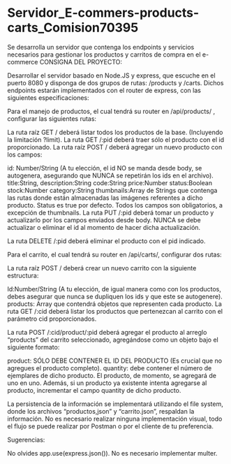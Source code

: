 # Servidor_E-commers-products-carts_Comision70395
Se desarrolla un servidor que contenga los endpoints y servicios necesarios para gestionar los productos y carritos de compra en el e-commerce
CONSIGNA DEL PROYECTO:

Desarrollar el servidor basado en Node.JS y express, que escuche en el puerto 8080 y disponga de dos grupos de rutas: /products y /carts. Dichos endpoints estarán implementados con el router de express, con las siguientes especificaciones:

Para el manejo de productos, el cual tendrá su router en /api/products/ , configurar las siguientes rutas:

La ruta raíz GET / deberá listar todos los productos de la base. (Incluyendo la limitación ?limit).
La ruta GET /:pid deberá traer sólo el producto con el id proporcionado.
La ruta raíz POST / deberá agregar un nuevo producto con los campos:

id: Number/String (A tu elección, el id NO se manda desde body, se autogenera, asegurando que NUNCA se repetirán los ids en el archivo).
title:String,
description:String
code:String
price:Number
status:Boolean
stock:Number
category:String
thumbnails:Array de Strings que contenga las rutas donde están almacenadas las imágenes referentes a dicho producto.
Status es true por defecto.
Todos los campos son obligatorios, a excepción de thumbnails.
La ruta PUT /:pid deberá tomar un producto y actualizarlo por los campos enviados desde body. NUNCA se debe actualizar o eliminar el id al momento de hacer dicha actualización.

La ruta DELETE /:pid deberá eliminar el producto con el pid indicado.

Para el carrito, el cual tendrá su router en /api/carts/, configurar dos rutas:

La ruta raíz POST / deberá crear un nuevo carrito con la siguiente estructura:

Id:Number/String (A tu elección, de igual manera como con los productos, debes asegurar que nunca se dupliquen los ids y que este se autogenere).
products: Array que contendrá objetos que representen cada producto.
La ruta GET /:cid deberá listar los productos que pertenezcan al carrito con el parámetro cid proporcionados.

La ruta POST /:cid/product/:pid deberá agregar el producto al arreglo “products” del carrito seleccionado, agregándose como un objeto bajo el siguiente formato:

product: SÓLO DEBE CONTENER EL ID DEL PRODUCTO (Es crucial que no agregues el producto completo).
quantity: debe contener el número de ejemplares de dicho producto. El producto, de momento, se agregará de uno en uno.
Además, si un producto ya existente intenta agregarse al producto, incrementar el campo quantity de dicho producto.

La persistencia de la información se implementará utilizando el file system, donde los archivos “productos,json” y “carrito.json”, respaldan la información. No es necesario realizar ninguna implementación visual, todo el flujo se puede realizar por Postman o por el cliente de tu preferencia.

Sugerencias:

No olvides app.use(express.json()).
No es necesario implementar multer.
